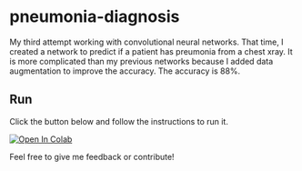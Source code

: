 # pneumonia-diagnosis

My third attempt working with convolutional neural networks. That time, I created a network to predict if a patient has preumonia from a chest xray. It is more
complicated than my previous networks because I added data augmentation to improve the accuracy. The accuracy is 88%. 

## Run 

Click the button below and follow the instructions to run it.

[![Open In Colab](https://colab.research.google.com/assets/colab-badge.svg)](https://colab.research.google.com/github/Stavrospanakakis/pneumonia-diagnosis/blob/master/pneumonia_diagnosis.ipynb)

Feel free to give me feedback or contribute!
